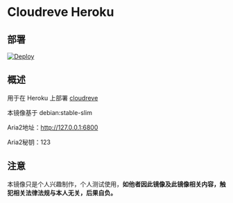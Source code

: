 # Cloudreve Heroku

## 部署

[![Deploy](https://www.herokucdn.com/deploy/button.svg)](https://dashboard.heroku.com/new?template=https://github.com/ifuaer/cloudreve-heroku)

## 概述

用于在 Heroku 上部署 [cloudreve](https://cloudreve.org/)

本镜像基于 debian:stable-slim

Aria2地址：http://127.0.0.1:6800

Aria2秘钥：123

## 注意

本镜像只是个人兴趣制作，个人测试使用，**如他者因此镜像及此镜像相关内容，触犯相关法律法规与本人无关，后果自负。**
